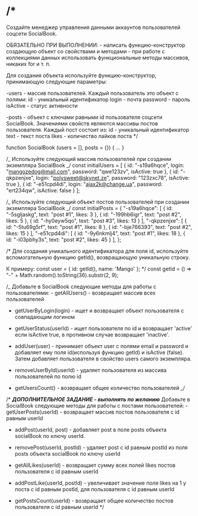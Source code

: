 # /\*

Создайте менеджер управления данными аккаунтов пользователей соцсети SocialBook.

ОБЯЗАТЕЛЬНО ПРИ ВЫПОЛНЕНИИ: - написать функцию-конструктор создающую объект со свойствами и методами - при работе с коллекциями данных использовать функциональные методы массивов, никаких for и т. п.

Для создания объекта используйте функцию-конструктор, принимающую следующие параметры:

-users - массив пользователей.
Каждый пользователь это объект с полями:
id - уникальный идентификатор
login - почта
password - пароль
isActive - статус активности

-posts - объект с ключами равными id пользователя соцсети SocialBook. Значениями свойств
являются массивы постов пользователя. Каждый пост состоит из:
id - уникальный идентификатор
text - текст поста
likes - количество лайков поста
\*/

function SocialBook (users = [], posts = {}) { ... }

/_
Используйте следующий массив пользователей при создании экземпляра SocialBook
_/
const initialUsers = [
{ id: "-s19a6hqce", login: "mangozedog@mail.com", password: "qwe123zv", isActive: true },
{ id: "-qkpzenjxe", login: "polysweet@skynet.ze", password: "123zxc78", isActive: true },
{ id: "-e51cpd4di", login: "ajax2k@change.ua", password: "ert234qw", isActive: false }
];

/_
Используйте следующий объект постов пользователей при создании экземпляра SocialBook
_/
const initialPosts = {
"-s19a6hqce": [
{ id: "-5sgljaskg", text: "post #1", likes: 3 },
{ id: "-199hb6igr", text: "post #2", likes: 5 },
{ id: "-hy0eyw5qo", text: "post #3", likes: 13 }
],
"-qkpzenjxe": [
{ id: "-5tu69g5rf", text: "post #1", likes: 8 },
{ id: "-bje766393", text: "post #2", likes: 15 }
],
"-e51cpd4di": [
{ id: "-9y6nkmlj4", text: "post #1", likes: 18 },
{ id: "-i03pbhy3s", text: "post #2", likes: 45 }
],
};

/\*
Для создания уникального идентификатора для поля id, используйте
вспомогательную функцию getId(), возвращающую уникальную строку.

К примеру: const user = { id: getId(), name: 'Mango' };
\*/
const getId = () => "-" + Math.random().toString(36).substr(2, 9);

/\_
Добавьте в SocialBook следующие методы для работы с пользователями: - getAllUsers() - возвращает массив всех пользователей

* getUserByLogin(login) - ищет и возвращает объект пользователя с совпадающим логином

* getUserStatus(userId) - ищет пользователя по id и возвращает 'active' если isActive true, в противном случае возвращает 'inactive'.

* addUser(user) - принимает объект user с полями email и password и добавляет ему поля id(используя функцию getId) и isActive (false). Затем добавляет пользователя в свойство users самого экземпляра.

* removeUserById(userId) - удаляет пользователя из массива пользователей по полю id

* getUsersCount() - возвращает общее количество пользователей
  \_/

/\*
**_ДОПОЛНИТЕЛЬНОЕ ЗАДАНИЕ - выполнять по желанию_**
Добавьте в SocialBook следующие методы для работы с постами пользователей: - getUserPosts(userId) - возвращает массив постов пользователя с id равным userId

* addPost(userId, post) - добавляет post в поле posts объекта socialBook по ключу userId.

* removePost(userId, postId) - удаляет post с id равным postId из поля posts
  объекта socialBook по ключу userId

* getAllLikes(userId) - возвращает сумму всех полей likes постов пользователя с id равным userId

* addPostLike(userId, postId) - увеличивает значение поля likes на 1 у поста с id равным postId,
  для пользователя с id равным userId

* getPostsCount(userId) - возвращает общее количество постов пользователя с id равным userId
  \*/
